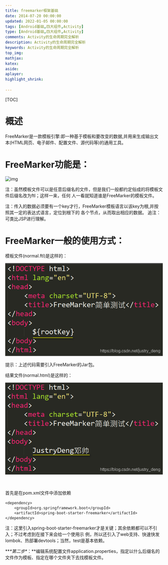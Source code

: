 ```yaml
---
title: freemarker框架基础
date: 2014-07-20 00:00:00
updated: 2022-01-05 00:00:00
tags: [Android基础,四大组件,Activity]
type: [Android基础,四大组件,Activity]
comments: Activity的生命周期完全解析
description: Activity的生命周期完全解析
keywords: Activity的生命周期完全解析
top_img:
mathjax:
katex:
aside:
aplayer:
highlight_shrink:

---
```


[TOC]

# 概述

 FreeMarker是一款模板引擎:即一种基于模板和要改变的数据,并用来生成输出文本(HTML网页、电子邮件、配置文件、源代码等)的通用工具。

# FreeMarker功能是：

![img](https://img-blog.csdnimg.cn/20190418222741513.png)



注：虽然模板文件可以是任意后缀名的文件，但是我们一般都约定俗成的将模板文件后缀名改为ftl；这样一来，任何
    人一看就知道谁是FreeMarker的模板文件。

注：传入的数据必须要有一个key才行，FreeMarker模板语言以该key为根,并按照其一定的表达式语言，定位到根下的
    各个节点，从而取出相应的数据。
    追注：可类比JSP进行理解。



# FreeMarker一般的使用方式：

模板文件(normal.ftl)是这样的：

![img](images/watermark,type_ZmFuZ3poZW5naGVpdGk,shadow_10,text_aHR0cHM6Ly9ibG9nLmNzZG4ubmV0L2p1c3RyeV9kZW5n,size_16,color_FFFFFF,t_70.png)







提示：上述代码需要引入FreeMarker的Jar包。

结果文件(normal.html)是这样的：

![img](images/watermark,type_ZmFuZ3poZW5naGVpdGk,shadow_10,text_aHR0cHM6Ly9ibG9nLmNzZG4ubmV0L2p1c3RyeV9kZW5n,size_16,color_FFFFFF,t_70-20220601102503100.png)









​		

首先是在pom.xml文件中添加依赖

```pom
<dependency>
    <groupId>org.springframework.boot</groupId>
    <artifactId>spring-boot-starter-freemarker</artifactId>
</dependency>
```



注：这里引入spring-boot-starter-freemarker才是关键；其余依赖都可以不引入；不过考虑到在接下来会给一个使用示
    例，所以还引入了web支持、快速快发lombok、热部署devtools；当然，test是基本依赖。



***\*第二步\**：**编辑系统配置文件application.properties，指定以什么后缀名的文件作为模板、指定在哪个文件夹下去找模板文件。

​	